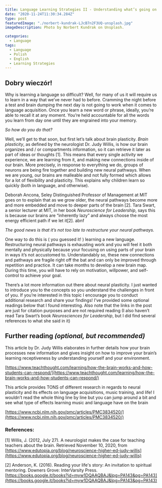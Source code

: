 ```yaml
---
title: Language Learning Strategies II - Understanding what’s going on
date: "2020-11-24T11:30:34.284Z"
type: post
featuredImage: "./norbert-kundrak-LJcB7n2F3UQ-unsplash.jpg"
imageDescription: Photo by Norbert Kundrak on Unsplash.

categories:
  - Language
tags:
  - Language
  - Polish
  - English
  - Learning Strategies
---
```


## Dobry wieczór!

Why is learning a language so difficult? Well, for many of us it will require us to learn in a way that we’ve never had to before. Cramming the night before a test and brain dumping the next day is not going to work when it comes to language acquisition. Once you learn a new word or phrase, ideally, you’re able to recall it at any moment. You’re held accountable for all the words you learn from day one until they are engrained into your memory.

_So how do you do that?_

Well, we’ll get to that soon, but first let’s talk about brain plasticity. _Brain plasticity_, as defined by the neurologist Dr. Judy Willis, is how our brain organizes and / or compartments information, so it can retrieve it later as part of ideas or thoughts [1]. This means that every single activity we experience, we are learning from it, and making new connections inside of our brain. More precisely, in response to everything we do, groups of neurons are being fire together and building new neural pathways. When we are young, our brains are malleable and not fully formed which allows for a lot of flexibility and plasticity. This explains why children learn so quickly (both in language, and otherwise).

Deborah Ancona, Seley Distinguished Professor of Management at MIT goes on to explain that as we grow older, the neural pathways become more and more embedded and move to deeper parts of the brain [2]. Tara Swart, a senior lecturer at MIT, in her book _Neuroscience for Leadership_, says this is because our brains are “inherently lazy” and always choose the most energy efficient path if we let it[2]. abnf

_The good news is that it’s not too late to restructure your neural pathways._

One way to do this is ( you guessed it! ) learning a new language. Restructuring neural pathways is exhausting work and you will feel it both mentally and physically because your focusing on using parts of your brain in ways it’s not accustomed to. Understandably so, these new connections and pathways are fragile right off the bat and can only be improved through repetition and practice. It can take months to develop a new brain map. During this time, you will have to rely on motivation, willpower, and self-control to achieve your goal.

There’s a lot more information out there about neural plasticity. I just wanted to introduce you to the concepts so you understand the challenges in front of you. If you’re interested in this topic I encourage you to conduct additional research and share your findings! I’ve provided some optional readings below that I found interesting. Also note that the links in the post are just for citation purposes and are not required reading (I also haven’t read Tara Swart’s book _Neurosciences for Leadership_, but I did find several references to what she said in it)

## Further reading _(optional, but recommended)_

This article by Dr. Judy Willis elaborates in further details how your brain processes new information and gives insight on how to improve your brain’s learning receptiveness by understanding yourself and your environment.

[https://www.teachthought.com/learning/how-the-brain-works-and-how-students-can-respond/](https://www.teachthought.com/learning/how-the-brain-works-and-how-students-can-respond/)

This article provides TONS of different research in regards to neural plasticity and its effects on language acquisitions, music training, and life! I wouldn’t read the whole thing line by line but you can jump around a bit and see what type of effects learning music and language have on the brain

[https://www.ncbi.nlm.nih.gov/pmc/articles/PMC3834520/](https://www.ncbi.nlm.nih.gov/pmc/articles/PMC3834520/)

<h3 class="References">References:</h3>

[1] Willis, J. (2012, July 27). A neurologist makes the case for teaching teachers about the brain. Retrieved November 10, 2020, from [https://www.edutopia.org/blog/neuroscience-higher-ed-judy-willis](https://www.edutopia.org/blog/neuroscience-higher-ed-judy-willis)

[2] Anderson, K. (2016). Reading your life's story: An invitation to spiritual mentoring. Downers Grove: InterVarsity Press. [https://books.google.it/books?id=myw1DQAAQBAJ&lpg=PA143&pg=PA143](https://books.google.it/books?id=myw1DQAAQBAJ&lpg=PA143&pg=PA143)
